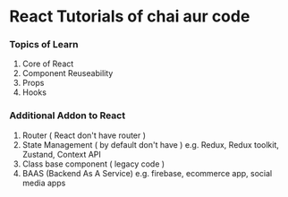 # React Tutorials of chai aur code

### Topics of Learn
1. Core of React
2. Component Reuseability
3. Props
4. Hooks

### Additional Addon to React
1. Router ( React don't have router )
2. State Management ( by default don't have ) e.g. Redux, Redux toolkit, Zustand, Context API
3. Class base component ( legacy code )
4. BAAS (Backend As A Service) e.g. firebase, ecommerce app, social media apps
